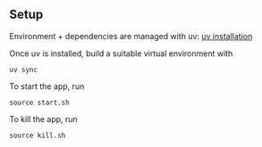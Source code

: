 ## Setup

Environment + dependencies are managed with uv: [uv installation](https://docs.astral.sh/uv/getting-started/installation/)

Once uv is installed, build a suitable virtual environment with 

```
uv sync
```

To start the app, run

```
source start.sh
```

To kill the app, run

```
source kill.sh
```
